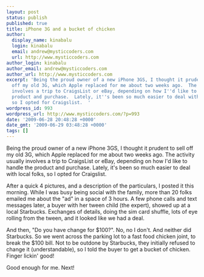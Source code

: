 ```yaml
---
layout: post
status: publish
published: true
title: iPhone 3G and a bucket of chicken
author:
  display_name: kinabalu
  login: kinabalu
  email: andrew@mysticcoders.com
  url: http://www.mysticcoders.com
author_login: kinabalu
author_email: andrew@mysticcoders.com
author_url: http://www.mysticcoders.com
excerpt: 'Being the proud owner of a new iPhone 3GS, I thought it prudent to sell
  off my old 3G, which Apple replaced for me about two weeks ago.  The activity usually
  involves a trip to CraigsList or eBay, depending on how I''d like to handle the
  product and purchase.  Lately, it''s been so much easier to deal with local folks,
  so I opted for Craigslist.  '
wordpress_id: 993
wordpress_url: http://www.mysticcoders.com/?p=993
date: '2009-06-28 20:48:28 +0000'
date_gmt: '2009-06-29 03:48:28 +0000'
tags: []
---
```

<p>Being the proud owner of a new iPhone 3GS, I thought it prudent to sell off my old 3G, which Apple replaced for me about two weeks ago.  The activity usually involves a trip to CraigsList or eBay, depending on how I'd like to handle the product and purchase.  Lately, it's been so much easier to deal with local folks, so I opted for Craigslist.  <a id="more"></a><a id="more-993"></a></p>
<p>After a quick 4 pictures, and a description of the particulars, I posted it this morning.  While I was busy being social with the family, more than 20 folks emailed me about the "ad" in a space of 3 hours.  A few phone calls and text messages later, a buyer with her tween child (the expert), showed up at a local Starbucks.  Exchanges of details, doing the sim card shuffle, lots of eye rolling from the tween, and it looked like we had a deal.</p>
<p>And then, "Do you have change for $100?".  No, no I don't.  And neither did Starbucks.  So we went across the parking lot to a fast food chicken joint, to break the $100 bill.  Not to be outdone by Starbucks, they initially refused to change it (understandable), so I told the buyer to get a bucket of chicken.  Finger lickin' good!</p>
<p>Good enough for me.  Next!</p>
